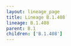 ```yaml
---
layout: lineage_page
title: Lineage B.1.408
lineage: B.1.408
parent: B.1
children: ['B.1.408']
---
```

